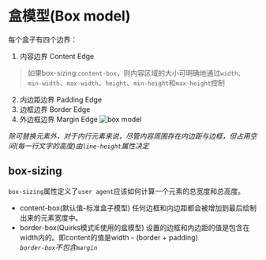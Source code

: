 # 盒模型(Box model)
每个盒子有四个边界：
1. 内容边界 Content Edge
> 如果box-sizing:`content-box`，则内容区域的大小可明确地通过`width`、`min-width`、`max-width`、`height`、`min-height`和`max-height`控制
2. 内边距边界 Padding Edge
3. 边框边界 Border Edge
4. 外边框边界 Margin Edge
![box model](https://mdn.mozillademos.org/files/8685/boxmodel-(3).png) 

*除可替换元素外，对于内行元素来说，尽管内容周围存在内边距与边框，但占用空间(每一行文字的高度)由`line-height`属性决定*

## box-sizing
`box-sizing`属性定义了`user agent`应该如何计算一个元素的总宽度和总高度。
+ content-box(默认值-标准盒子模型)
任何边框和内边距都会被增加到最后绘制出来的元素宽度中。
+ border-box(Quirks模式IE使用的盒模型)
设置的边框和内边距的值是包含在width内的。即content的值是width - (border + padding)  
*`border-box`不包含`margin`*